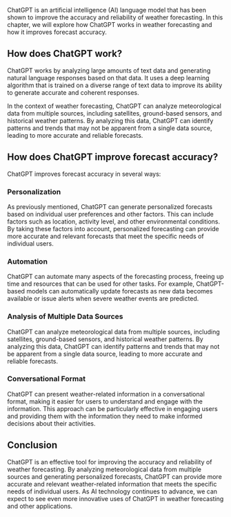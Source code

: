 

ChatGPT is an artificial intelligence (AI) language model that has been shown to improve the accuracy and reliability of weather forecasting. In this chapter, we will explore how ChatGPT works in weather forecasting and how it improves forecast accuracy.

How does ChatGPT work?
----------------------

ChatGPT works by analyzing large amounts of text data and generating natural language responses based on that data. It uses a deep learning algorithm that is trained on a diverse range of text data to improve its ability to generate accurate and coherent responses.

In the context of weather forecasting, ChatGPT can analyze meteorological data from multiple sources, including satellites, ground-based sensors, and historical weather patterns. By analyzing this data, ChatGPT can identify patterns and trends that may not be apparent from a single data source, leading to more accurate and reliable forecasts.

How does ChatGPT improve forecast accuracy?
-------------------------------------------

ChatGPT improves forecast accuracy in several ways:

### Personalization

As previously mentioned, ChatGPT can generate personalized forecasts based on individual user preferences and other factors. This can include factors such as location, activity level, and other environmental conditions. By taking these factors into account, personalized forecasting can provide more accurate and relevant forecasts that meet the specific needs of individual users.

### Automation

ChatGPT can automate many aspects of the forecasting process, freeing up time and resources that can be used for other tasks. For example, ChatGPT-based models can automatically update forecasts as new data becomes available or issue alerts when severe weather events are predicted.

### Analysis of Multiple Data Sources

ChatGPT can analyze meteorological data from multiple sources, including satellites, ground-based sensors, and historical weather patterns. By analyzing this data, ChatGPT can identify patterns and trends that may not be apparent from a single data source, leading to more accurate and reliable forecasts.

### Conversational Format

ChatGPT can present weather-related information in a conversational format, making it easier for users to understand and engage with the information. This approach can be particularly effective in engaging users and providing them with the information they need to make informed decisions about their activities.

Conclusion
----------

ChatGPT is an effective tool for improving the accuracy and reliability of weather forecasting. By analyzing meteorological data from multiple sources and generating personalized forecasts, ChatGPT can provide more accurate and relevant weather-related information that meets the specific needs of individual users. As AI technology continues to advance, we can expect to see even more innovative uses of ChatGPT in weather forecasting and other applications.


